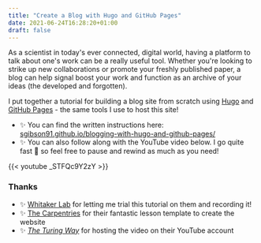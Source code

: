 ```yaml
---
title: "Create a Blog with Hugo and GitHub Pages"
date: 2021-06-24T16:28:20+01:00
draft: false
---
```


As a scientist in today's ever connected, digital world, having a platform to talk about one's work can be a really useful tool.
Whether you're looking to strike up new collaborations or promote your freshly published paper, a blog can help signal boost your work and function as an archive of your ideas (the developed and forgotten).

I put together a tutorial for building a blog site from scratch using [Hugo](https://gohugo.io/) and [GitHub Pages](https://pages.github.com/) - the same tools I use to host this site!

- :sparkles: You can find the written instructions here: [sgibson91.github.io/blogging-with-hugo-and-github-pages/](https://sgibson91.github.io/blogging-with-hugo-and-github-pages/)
- :sparkles: You can also follow along with the YouTube video below.
  I go quite fast :rocket: so feel free to pause and rewind as much as you need!

{{< youtube _STFQc9Y2zY >}}

### Thanks

- :sparkles: [Whitaker Lab](https://whitaker-lab.netlify.app/) for letting me trial this tutorial on them and recording it!
- :sparkles: [The Carpentries](https://carpentries.org) for their fantastic lesson template to create the website
- :sparkles: [_The Turing Way_](https://the-turing-way.netlify.app/) for hosting the video on their YouTube account
